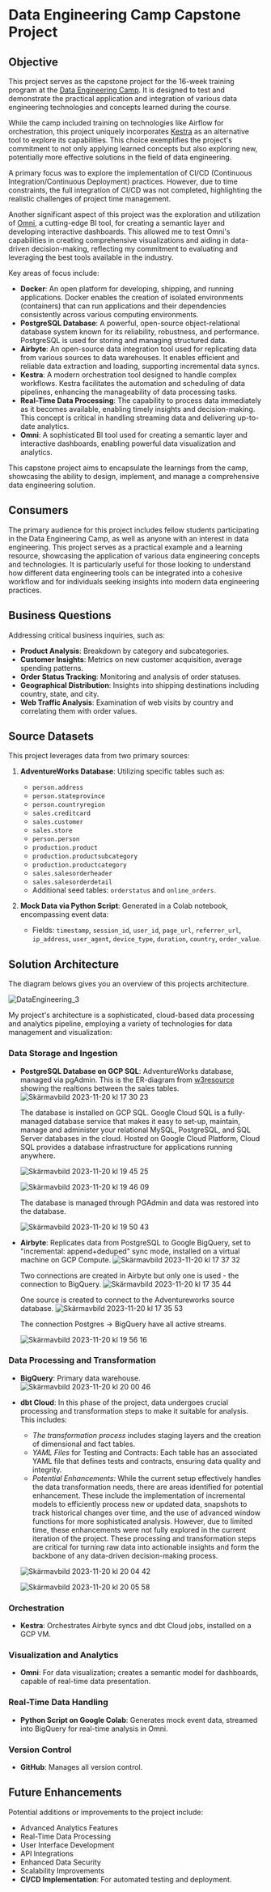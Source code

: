 # Data Engineering Camp Capstone Project

## Objective
This project serves as the capstone project for the 16-week training program at the [Data Engineering Camp](https://dataengineercamp.com/). It is designed to test and demonstrate the practical application and integration of various data engineering technologies and concepts learned during the course. 

While the camp included training on technologies like Airflow for orchestration, this project uniquely incorporates [Kestra](https://kestra.io/) as an alternative tool to explore its capabilities. This choice exemplifies the project's commitment to not only applying learned concepts but also exploring new, potentially more effective solutions in the field of data engineering. 

A primary focus was to explore the implementation of CI/CD (Continuous Integration/Continuous Deployment) practices. However, due to time constraints, the full integration of CI/CD was not completed, highlighting the realistic challenges of project time management.

Another significant aspect of this project was the exploration and utilization of [Omni](https://omni.co/), a cutting-edge BI tool, for creating a semantic layer and developing interactive dashboards. This allowed me to test Omni's capabilities in creating comprehensive visualizations and aiding in data-driven decision-making, reflecting my commitment to evaluating and leveraging the best tools available in the industry.

Key areas of focus include:

- **Docker**: An open platform for developing, shipping, and running applications. Docker enables the creation of isolated environments (containers) that can run applications and their dependencies consistently across various computing environments.
- **PostgreSQL Database**: A powerful, open-source object-relational database system known for its reliability, robustness, and performance. PostgreSQL is used for storing and managing structured data.
- **Airbyte**: An open-source data integration tool used for replicating data from various sources to data warehouses. It enables efficient and reliable data extraction and loading, supporting incremental data syncs.
- **Kestra**: A modern orchestration tool designed to handle complex workflows. Kestra facilitates the automation and scheduling of data pipelines, enhancing the manageability of data processing tasks.
- **Real-Time Data Processing**: The capability to process data immediately as it becomes available, enabling timely insights and decision-making. This concept is critical in handling streaming data and delivering up-to-date analytics.
- **Omni**: A sophisticated BI tool used for creating a semantic layer and interactive dashboards, enabling powerful data visualization and analytics.

This capstone project aims to encapsulate the learnings from the camp, showcasing the ability to design, implement, and manage a comprehensive data engineering solution.

## Consumers
The primary audience for this project includes fellow students participating in the Data Engineering Camp, as well as anyone with an interest in data engineering. This project serves as a practical example and a learning resource, showcasing the application of various data engineering concepts and technologies. It is particularly useful for those looking to understand how different data engineering tools can be integrated into a cohesive workflow and for individuals seeking insights into modern data engineering practices.

## Business Questions
Addressing critical business inquiries, such as:
- **Product Analysis**: Breakdown by category and subcategories.
- **Customer Insights**: Metrics on new customer acquisition, average spending patterns.
- **Order Status Tracking**: Monitoring and analysis of order statuses.
- **Geographical Distribution**: Insights into shipping destinations including country, state, and city.
- **Web Traffic Analysis**: Examination of web visits by country and correlating them with order values.

## Source Datasets
This project leverages data from two primary sources:

1. **AdventureWorks Database**: Utilizing specific tables such as:
   - `person.address`
   - `person.stateprovince`
   - `person.countryregion`
   - `sales.creditcard`
   - `sales.customer`
   - `sales.store`
   - `person.person`
   - `production.product`
   - `production.productsubcategory`
   - `production.productcategory`
   - `sales.salesorderheader`
   - `sales.salesorderdetail`
   - Additional seed tables: `orderstatus` and `online_orders`.

2. **Mock Data via Python Script**: Generated in a Colab notebook, encompassing event data:
   - Fields: `timestamp`, `session_id`, `user_id`, `page_url`, `referrer_url`, `ip_address`, `user_agent`, `device_type`, `duration`, `country`, `order_value`.

## Solution Architecture
The diagram belows gives you an overview of this projects architecture.

![DataEngineering_3](https://github.com/cristianivanoff/capstone-dec/assets/72450060/8c765ae0-c7c2-4856-9122-790eaa0190cb)

My project's architecture is a sophisticated, cloud-based data processing and analytics pipeline, employing a variety of technologies for data management and visualization:

### Data Storage and Ingestion
- **PostgreSQL Database on GCP SQL**: AdventureWorks database, managed via pgAdmin.
  This is the ER-diagram from [w3resource](https://www.w3resource.com/sql-exercises/adventureworks/sql-adventureworks-sales-schema.php) showing the realtions between the sales tables.
  ![Skärmavbild 2023-11-20 kl  17 30 23](https://github.com/cristianivanoff/capstone-dec/assets/72450060/b32af3f4-cf85-4ae2-946d-943733864f2f)

   The database is installed on GCP SQL. Google Cloud SQL is a fully-managed database service that makes it easy to set-up, maintain, manage and administer your relational MySQL, PostgreSQL, and SQL Server databases in the cloud. Hosted on Google Cloud Platform, Cloud SQL provides a database infrastructure for applications running anywhere.

   ![Skärmavbild 2023-11-20 kl  19 45 25](https://github.com/cristianivanoff/capstone-dec/assets/72450060/93b369e2-7042-4da8-b5e0-23d0da937827)

   ![Skärmavbild 2023-11-20 kl  19 46 09](https://github.com/cristianivanoff/capstone-dec/assets/72450060/11ef6291-04e4-4c9c-afcd-fe5a78ac2f70)

   The database is managed through PGAdmin and data was restored into the database.

   ![Skärmavbild 2023-11-20 kl  19 50 43](https://github.com/cristianivanoff/capstone-dec/assets/72450060/3d04dac9-134e-4253-b462-43939f940423)

- **Airbyte**: Replicates data from PostgreSQL to Google BigQuery, set to "incremental: append+deduped" sync mode, installed on a virtual machine on GCP Compute.
  ![Skärmavbild 2023-11-20 kl  17 37 32](https://github.com/cristianivanoff/capstone-dec/assets/72450060/0c891914-121b-47ab-afaa-b88ac2a64098)

  Two connections are created in Airbyte but only one is used - the connection to BigQuery.
   ![Skärmavbild 2023-11-20 kl  17 35 44](https://github.com/cristianivanoff/capstone-dec/assets/72450060/e89dfd56-621c-40d5-b5b6-5fd0cefa9f69)

   One source is created to connect to the Adventureworks source database.
   ![Skärmavbild 2023-11-20 kl  17 35 53](https://github.com/cristianivanoff/capstone-dec/assets/72450060/11829593-4ea7-42c8-9725-8cc64270f288)

   The connection Postgres -> BigQuery have all active streams.

   ![Skärmavbild 2023-11-20 kl  19 56 16](https://github.com/cristianivanoff/capstone-dec/assets/72450060/f973a772-2793-4dc8-a45c-5cfe91de4aad)

### Data Processing and Transformation
- **BigQuery**: Primary data warehouse.
  ![Skärmavbild 2023-11-20 kl  20 00 46](https://github.com/cristianivanoff/capstone-dec/assets/72450060/005b7d85-b6e5-4c6a-aec6-3ec2e96022b4)

- **dbt Cloud**: In this phase of the project, data undergoes crucial processing and transformation steps to make it suitable for analysis. This includes:
   - *The transformation process* includes staging layers and the creation of dimensional and fact tables.
   - *YAML Files* for Testing and Contracts: Each table has an associated YAML file that defines tests and contracts, ensuring data quality and integrity.
   - *Potential Enhancements:* While the current setup effectively handles the data transformation needs, there are areas identified for potential enhancement. These include the implementation of incremental models to efficiently process new or updated data, snapshots to track historical changes over time, and the use of advanced window functions for more sophisticated analysis. However, due to limited time, these enhancements were not fully explored in the current iteration of the project.
  These processing and transformation steps are critical for turning raw data into actionable insights and form the backbone of any data-driven decision-making process.
  
   ![Skärmavbild 2023-11-20 kl  20 04 42](https://github.com/cristianivanoff/capstone-dec/assets/72450060/7c47dab1-decf-4f82-854b-57ac2f4267bc)
  
   ![Skärmavbild 2023-11-20 kl  20 05 58](https://github.com/cristianivanoff/capstone-dec/assets/72450060/efb051ab-093c-496d-9322-3c97bfe9cc5f)

  

### Orchestration
- **Kestra**: Orchestrates Airbyte syncs and dbt Cloud jobs, installed on a GCP VM.

### Visualization and Analytics
- **Omni**: For data visualization; creates a semantic model for dashboards, capable of real-time data presentation.

### Real-Time Data Handling
- **Python Script on Google Colab**: Generates mock event data, streamed into BigQuery for real-time analysis in Omni.

### Version Control
- **GitHub**: Manages all version control.

## Future Enhancements
Potential additions or improvements to the project include:
- Advanced Analytics Features
- Real-Time Data Processing
- User Interface Development
- API Integrations
- Enhanced Data Security
- Scalability Improvements
- **CI/CD Implementation**: For automated testing and deployment.

